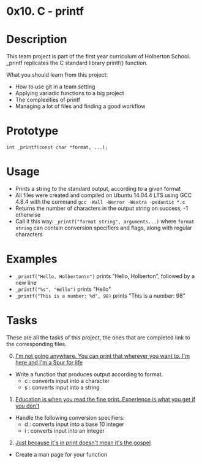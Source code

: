 # 0x10. C - printf #

# Description #

This team project is part of the first year curriculum of Holberton School. _printf replicates the C standard library
printf() function.

What you should learn from this project:

* How to use git in a team setting
* Applying variadic functions to a big project
* The complexities of printf
* Managing a lot of files and finding a good workflow

# Prototype #

`int _printf(const char *format, ...);`

# Usage #

* Prints a string to the standard output, according to a given format
* All files were created and compiled on Ubuntu 14.04.4 LTS using GCC 4.8.4 with the command `gcc -Wall -Werror -Wextra -pedantic *.c`
* Returns the number of characters in the output string on success, -1 otherwise
* Call it this way: `_printf("format string", arguments...)` where `format string` can contain conversion specifiers and flags, along with regular characters

# Examples #

* `_printf("Hello, Holberton\n")` prints "Hello, Holberton", followed by a new line
* `_printf("%s", "Hello")` prints "Hello"
* `_printf("This is a number: %d", 98)` prints "This is a number: 98"

# Tasks #
These are all the tasks of this project, the ones that are completed link to the corresponding files.

0. [I'm not going anywhere. You can print that wherever you want to. I'm here and I'm a Spur for life](https://github.com/njoguhmureithi/printf/blob/main/_printf.c)

* Write a function that produces output according to format.
  * c : converts input into a character
  * s : converts input into a string
 
1. [Education is when you read the fine print. Experience is what you get if you don't](https://github.com/njoguhmureithi/printf/blob/main/print_nums.c)
* Handle the following conversion specifiers:
  * d : converts input into a base 10 integer
  * i : converts input into an integer
2. [Just because it's in print doesn't mean it's the gospel](https://github.com/njoguhmureithi/printf/blob/main/print_bases.c)
* Create a man page for your function
